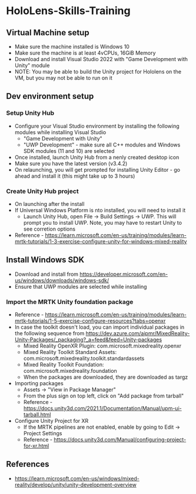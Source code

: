 # HoloLens-Skills-Training

## Virtual Machine setup
 * Make sure the machine installed is Windows 10
 * Make sure the machine is at least 4vCPUs, 16GiB Memory
 * Download and install Visual Studio 2022 with "Game Development with Unity" module
 * NOTE: You may be able to build the Unity project for Hololens on the VM, but you may not be able to run on it

## Dev environment setup

### Setup Unity Hub
 * Configure your Visual Studio environment by installing the following modules while installing Visual Studio
   * "Game Development with Unity"
   * "UWP Development" - make sure all C++ modules and Windows SDK modules (11 and 10) are selected
 * Once installed, launch Unity Hub from a nenly created desktop icon
 * Make sure you have the latest version (v3.4.2)
 * On relaunching, you will get prompted for installing Unity Editor - go ahead and install it (this might take up to 3 hours)

### Create Unity Hub project
 * On launching after the install
 * If Universal Windows Platform is nto installed, you will need to install it
   * Launch Unity Hub, open File -> Build Settings -> UWP. This will prompt you to install UWP. Note, you may have to restart Unity to see corretion options
 * Reference - https://learn.microsoft.com/en-us/training/modules/learn-mrtk-tutorials/1-3-exercise-configure-unity-for-windows-mixed-reality
 
## Install Windows SDK
 * Download and install from https://developer.microsoft.com/en-us/windows/downloads/windows-sdk/
 * Ensure that UWP modules are selected while installing

### Import the MRTK Unity foundation package
 * Reference - https://learn.microsoft.com/en-us/training/modules/learn-mrtk-tutorials/1-5-exercise-configure-resources?tabs=openxr
 * In case the toolkit doesn't load, you can import individual packages in the following sequence from https://dev.azure.com/aipmr/MixedReality-Unity-Packages/_packaging?_a=feed&feed=Unity-packages
   * Mixed Reality OpenXR Plugin: com.microsoft.mixedreality.openxr
   * Mixed Reality Toolkit Standard Assets: com.microsoft.mixedreality.toolkit.standardassets
   * Mixed Reality Toolkit Foundation: com.microsoft.mixedreality.foundation
   * When the packages are downloaded, they are downloaded as targz
 * Importing packages
   * Assets -> "View in Package Manager"
   * From the plus sign on top left, click on "Add package from tarball"
   * Reference - https://docs.unity3d.com/2021.1/Documentation/Manual/upm-ui-tarball.html
 * Configure Unity Project for XR
   * If the MRTK pipelines are not enabled, enable by going to Edit -> Project Settings
   * Reference - https://docs.unity3d.com/Manual/configuring-project-for-xr.html
 
## References
 * https://learn.microsoft.com/en-us/windows/mixed-reality/develop/unity/unity-development-overview